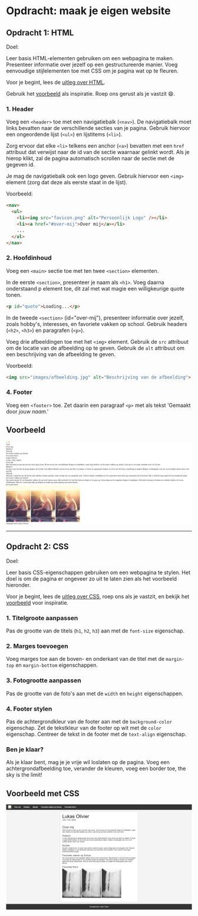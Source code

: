# Opdracht: maak je eigen website

## Opdracht 1: HTML

Doel:

Leer basis HTML-elementen gebruiken om een webpagina te maken.
Presenteer informatie over jezelf op een gestructureerde manier.
Voeg eenvoudige stijlelementen toe met CSS om je pagina wat op te fleuren.

Voor je begint, lees de [uitleg over HTML](Uitleg.md).

Gebruik het [voorbeeld](#voorbeeld) als inspiratie. Roep ons gerust als je vastzit 😄.

### 1. Header

Voeg een `<header>` toe met een navigatiebalk (`<nav>`). De navigatiebalk moet links bevatten naar de verschillende secties van je pagina. Gebruik hiervoor een ongeordende lijst (`<ul>`) en lijstitems (`<li>`).

Zorg ervoor dat elke `<li>` telkens een anchor (`<a>`)  bevatten met een `href` attribuut dat verwijst naar de id van de sectie waarnaar gelinkt wordt. Als je hierop klikt, zal de pagina automatisch scrollen naar de sectie met de gegeven id.

Je mag de navigatiebalk ook een logo geven. Gebruik hiervoor een `<img>` element (zorg dat deze als eerste staat in de lijst).

Voorbeeld:

```html
<nav>
  <ul>
    <li><img src="favicon.png" alt="Persoonlijk Logo" /></li>
    <li><a href="#over-mij">Over mij</a></li>
    ...
  </ul>
</nav>
```

### 2. Hoofdinhoud

Voeg een `<main>` sectie toe met ten twee `<section>` elementen.

In de eerste `<section>`, presenteer je naam als `<h1>`. Voeg daarna onderstaand p element toe, dit zal met wat magie een willigkeurige quote tonen.

```html
<p id="quote">Loading...</p>
```

In de tweede `<section>` (id="over-mij"), presenteer informatie over jezelf, zoals hobby's, interesses, en favoriete vakken op school. Gebruik headers (`<h2>`, `<h3>`) en paragrafen (`<p>`).

Voeg drie afbeeldingen toe met het `<img>` element. Gebruik de `src` attribuut om de locatie van de afbeelding op te geven. Gebruik de `alt` attribuut om een beschrijving van de afbeelding te geven.

Voorbeeld:

```html
<img src="images/afbeelding.jpg" alt="Beschrijving van de afbeelding">
```

### 4. Footer

Voeg een `<footer>` toe. Zet daarin een paragraaf `<p>` met als tekst 'Gemaakt door *jouw naam*.'

## Voorbeeld

![Alt text](voorbeeld-html.png)

---

## Opdracht 2: CSS

Doel:

Leer basis CSS-eigenschappen gebruiken om een webpagina te stylen. Het doel is om de pagina er ongeveer zo uit te laten zien als het voorbeeld hieronder.

Voor je begint, lees de [uitleg over CSS](Uitleg.md), roep ons als je vastzit, en bekijk het [voorbeeld](#voorbeeld-met-css) voor inspiratie.

### 1. Titelgroote aanpassen

Pas de grootte van de titels (`h1`, `h2`, `h3`) aan met de `font-size` eigenschap.

### 2. Marges toevoegen

Voeg marges toe aan de boven- en onderkant van de titel met de `margin-top` en `margin-bottom` eigenschappen.

### 3. Fotogrootte aanpassen

Pas de grootte van de foto's aan met de `width` en `height` eigenschappen.

### 4. Footer stylen

Pas de achtergrondkleur van de footer aan met de `background-color` eigenschap.
Zet de tekstkleur van de footer op wit met de `color` eigenschap.
Centreer de tekst in de footer met de `text-align` eigenschap.

### Ben je klaar?

Als je klaar bent, mag je je vrije wil loslaten op de pagina. Voeg een achtergrondafbeelding toe, verander de kleuren, voeg een border toe, the sky is the limit!

## Voorbeeld met CSS

![Alt text](voorbeeld-css.png)
